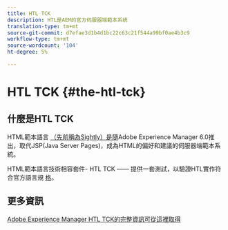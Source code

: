 ```yaml
---
title: HTL TCK
description: HTL是AEM的官方伺服器端範本系統
translation-type: tm+mt
source-git-commit: d7efae3d1b4d1bc22c63c21f544a99bf0ae4b3c9
workflow-type: tm+mt
source-wordcount: '104'
ht-degree: 5%

---
```



# HTL TCK {#the-htl-tck}

## 什麼是HTL TCK

HTML範本語言 [（先前稱為Sightly）是隨](overview.md)Adobe Experience Manager [](http://www.adobe.com/solutions/web-experience-management.html) 6.0推出，取代JSP(Java Server Pages)，成為HTML的偏好和建議的伺服器端範本系統。

HTML範本語言技術相容套件- HTL TCK —— 提供一套測試，以驗證HTL實作符合官方語言規 [格](https://github.com/adobe/htl-spec)。

## 更多資訊

[Adobe Experience Manager HTL TCK的完整資訊可從這裡取得](https://github.com/adobe/htl-tck)
